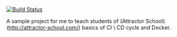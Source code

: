 [![Build Status](https://travis-ci.org/khazidhea/loans.svg?branch=master)](https://travis-ci.org/khazidhea/loans)

A sample project for me to teach students of (Attractor School)(http://attractor-school.com/) basics of CI \ CD cycle and Docker.
